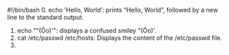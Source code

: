 #!/bin/bash
0. echo 'Hello, World': prints “Hello, World”, followed by a new line to the standard output. 
1. echo "\"(Ôo)'": displays a confused smiley "(Ôo)'.
2. cat /etc/passwd /etc/hosts: Displays the content of the /etc/passwd file.
3. 
